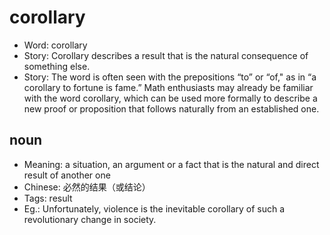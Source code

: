 # corollary

- Word: corollary
- Story: Corollary describes a result that is the natural consequence of something else.
- Story: The word is often seen with the prepositions “to” or “of," as in “a corollary to fortune is fame.” Math enthusiasts may already be familiar with the word corollary, which can be used more formally to describe a new proof or proposition that follows naturally from an established one.

## noun

- Meaning: a situation, an argument or a fact that is the natural and direct result of another one
- Chinese: 必然的结果（或结论）
- Tags: result
- Eg.: Unfortunately, violence is the inevitable corollary of such a revolutionary change in society.

